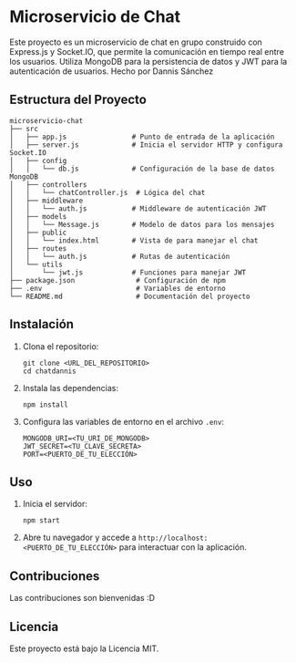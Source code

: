 # Microservicio de Chat

Este proyecto es un microservicio de chat en grupo construido con Express.js y Socket.IO, que permite la comunicación en tiempo real entre los usuarios. Utiliza MongoDB para la persistencia de datos y JWT para la autenticación de usuarios.
Hecho por Dannis Sánchez

## Estructura del Proyecto

```
microservicio-chat
├── src
│   ├── app.js                # Punto de entrada de la aplicación
│   ├── server.js             # Inicia el servidor HTTP y configura Socket.IO
│   ├── config
│   │   └── db.js             # Configuración de la base de datos MongoDB
│   ├── controllers
│   │   └── chatController.js  # Lógica del chat
│   ├── middleware
│   │   └── auth.js           # Middleware de autenticación JWT
│   ├── models
│   │   └── Message.js        # Modelo de datos para los mensajes
│   ├── public
│   │   └── index.html        # Vista de para manejar el chat
│   ├── routes
│   │   └── auth.js           # Rutas de autenticación
│   └── utils
│       └── jwt.js            # Funciones para manejar JWT
├── package.json               # Configuración de npm
├── .env                       # Variables de entorno
└── README.md                  # Documentación del proyecto
```

## Instalación

1. Clona el repositorio:
   ```
   git clone <URL_DEL_REPOSITORIO>
   cd chatdannis
   ```

2. Instala las dependencias:
   ```
   npm install
   ```

3. Configura las variables de entorno en el archivo `.env`:
   ```
   MONGODB_URI=<TU_URI_DE_MONGODB>
   JWT_SECRET=<TU_CLAVE_SECRETA>
   PORT=<PUERTO_DE_TU_ELECCIÓN>
   ```

## Uso

1. Inicia el servidor:
   ```
   npm start
   ```

2. Abre tu navegador y accede a `http://localhost:<PUERTO_DE_TU_ELECCIÓN>` para interactuar con la aplicación.

## Contribuciones

Las contribuciones son bienvenidas :D

## Licencia

Este proyecto está bajo la Licencia MIT.